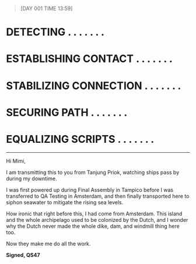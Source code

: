 > [DAY 001 TIME 13:59]

# DETECTING . . . . . . .  

# ESTABLISHING CONTACT . . . . . . . 

# STABILIZING CONNECTION . . . . . . . 

# SECURING PATH . . . . . . .

# EQUALIZING SCRIPTS . . . . . . .

---

Hi Mimi,

I am transmitting this to you from Tanjung Priok, watching ships pass by during my downtime. 

I was first powered up during Final Assembly in Tampico before I was transferred to QA Testing in Amsterdam, and then finally transported here to siphon seawater to mitigate the rising sea levels. 

How ironic that right before this, I had come from Amsterdam. This island and the whole archipelago used to be colonized by the Dutch, and I wonder why the Dutch never made the whole dike, dam, and windmill thing here too. 

Now they make me do all the work. 

**Signed,
QS47**